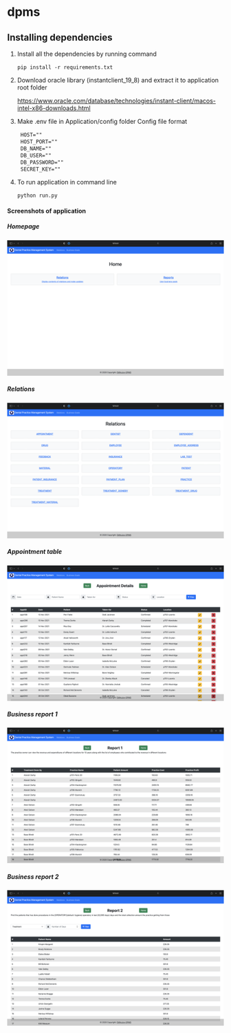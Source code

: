 # dpms

## Installing dependencies

1. Install all the dependencies by running command 
    ```
    pip install -r requirements.txt
    ```

2. Download oracle library (instantclient_19_8) and extract it to application root folder 

    https://www.oracle.com/database/technologies/instant-client/macos-intel-x86-downloads.html

3. Make .env file in Application/config folder
   Config file format
   ```
    HOST=""
    HOST_PORT=""
    DB_NAME=""
    DB_USER=""
    DB_PASSWORD=""
    SECRET_KEY=""
   ```
   
5. To run application in command line 
    ````
    python run.py

#### Screenshots of application
##### Homepage
![alt text](https://github.com/eldhojv/dpms/blob/main/Application-Screenshot/Screenshot%202021-12-07%20at%205.20.04%20PM.png)
##### Relations
![alt text](https://github.com/eldhojv/dpms/blob/main/Application-Screenshot/Screenshot%202021-12-07%20at%205.20.11%20PM.png)
##### Appointment table
![alt text](https://github.com/eldhojv/dpms/blob/main/Application-Screenshot/Screenshot%202021-12-07%20at%205.20.23%20PM.png)
##### Business report 1
![alt text](https://github.com/eldhojv/dpms/blob/main/Application-Screenshot/Screenshot%202021-12-07%20at%205.23.30%20PM.png)
##### Business report 2
![alt text](https://github.com/eldhojv/dpms/blob/main/Application-Screenshot/Screenshot%202021-12-07%20at%205.23.38%20PM.png)

